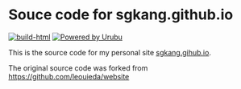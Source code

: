 # Souce code for sgkang.github.io

[![build-html](https://github.com/leouieda/website/workflows/build-html/badge.svg?event=push)](https://github.com/sgkang/website/actions?query=workflow%3Abuild-html)
[![Powered by Urubu](https://img.shields.io/badge/powered_by-urubu-blue.svg?style=flat-square)](http://urubu.jandecaluwe.com/)

This is the source code for my personal site
[sgkang.gihub.io](http://sgkang.github.io).

The original source code was forked from https://github.com/leouieda/website


